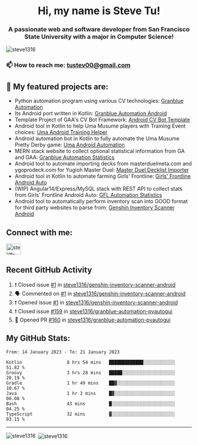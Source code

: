 <h1 align="center">Hi, my name is Steve Tu!</h1>
<h3 align="center">A passionate web and software developer from San Francisco State University with a major in Computer Science!</h3>

<p align="left"> <img src="https://komarev.com/ghpvc/?username=steve1316&label=Profile%20views&color=0e75b6&style=flat" alt="steve1316" /> </p>

### 📫 How to reach me: **tustev00@gmail.com**

## 🔭 My featured projects are:
- Python automation program using various CV technologies: [Granblue Automation](https://github.com/steve1316/granblue-automation-pyautogui)
- Its Android port written in Kotlin: [Granblue Automation Android](https://github.com/steve1316/granblue-automation-android)
- Template Project of GAA's CV Bot Framework: [Android CV Bot Template](https://github.com/steve1316/android-cv-bot-template)
- Android tool in Kotlin to help Uma Musume players with Training Event choices: [Uma Android Training Helper](https://github.com/steve1316/uma-android-training-helper)
- Android automation bot in Kotlin to fully automate the Uma Musume Pretty Derby game: [Uma Android Automation](https://github.com/steve1316/uma-android-automation)
- MERN stack website to collect optional statistical information from GA and GAA: [Granblue Automation Statistics](https://github.com/steve1316/granblue-automation-statistics)
- Android tool to automate importing decks from masterduelmeta.com and ygoprodeck.com for Yugioh Master Duel: [Master Duel Decklist Importer](https://github.com/steve1316/masterduel-android-decklist-importer)
- Android tool in Kotlin to automate farming Girls' Frontline: [Girls' Frontline Android Auto](https://github.com/steve1316/gfl-android-auto)
- (WIP) Angular14/Express/MySQL stack with REST API to collect stats from Girls' Frontline Android Auto: [GFL Automation Statistics](https://github.com/steve1316/gfl-automation-statistics)
- Android tool to automatically perform inventory scan into GOOD format for third party websites to parse from: [Genshin Inventory Scanner Android](https://github.com/steve1316/genshin-inventory-scanner-android)

## Connect with me:

<p align="left">
<a href="https://linkedin.com/in/steve-tu-370ba219b" target="blank"><img align="center" src="https://cdn.jsdelivr.net/npm/simple-icons@3.0.1/icons/linkedin.svg" alt="steve-tu-370ba219b" height="30" width="40" /></a>
</p>

## Recent GitHub Activity

<!--START_SECTION:activity-->
1. ❗️ Closed issue [#1](https://github.com/steve1316/genshin-inventory-scanner-android/issues/1) in [steve1316/genshin-inventory-scanner-android](https://github.com/steve1316/genshin-inventory-scanner-android)
2. 🗣 Commented on [#1](https://github.com/steve1316/genshin-inventory-scanner-android/issues/1) in [steve1316/genshin-inventory-scanner-android](https://github.com/steve1316/genshin-inventory-scanner-android)
3. ❗️ Opened issue [#1](https://github.com/steve1316/genshin-inventory-scanner-android/issues/1) in [steve1316/genshin-inventory-scanner-android](https://github.com/steve1316/genshin-inventory-scanner-android)
4. ❗️ Closed issue [#159](https://github.com/steve1316/granblue-automation-pyautogui/issues/159) in [steve1316/granblue-automation-pyautogui](https://github.com/steve1316/granblue-automation-pyautogui)
5. 💪 Opened PR [#160](https://github.com/steve1316/granblue-automation-pyautogui/pull/160) in [steve1316/granblue-automation-pyautogui](https://github.com/steve1316/granblue-automation-pyautogui)
<!--END_SECTION:activity-->

## My GitHub Stats:

<!--START_SECTION:waka-->

```text
From: 14 January 2023 - To: 21 January 2023

Kotlin                 8 hrs 54 mins   █████████████░░░░░░░░░░░░   51.82 %
Groovy                 3 hrs 28 mins   █████░░░░░░░░░░░░░░░░░░░░   20.19 %
Gradle                 1 hr 49 mins    ██▓░░░░░░░░░░░░░░░░░░░░░░   10.67 %
Java                   1 hr 2 mins     █▓░░░░░░░░░░░░░░░░░░░░░░░   06.08 %
Bash                   43 mins         █░░░░░░░░░░░░░░░░░░░░░░░░   04.25 %
TypeScript             32 mins         ▓░░░░░░░░░░░░░░░░░░░░░░░░   03.15 %
```

<!--END_SECTION:waka-->

---

<p><img align="left" src="https://github-readme-stats.vercel.app/api/top-langs?username=steve1316&show_icons=true&locale=en&layout=compact&theme=radical" alt="steve1316" /></p>

<p>&nbsp;<img align="center" src="https://github-readme-stats.vercel.app/api?username=steve1316&show_icons=true&locale=en&count_private=true&theme=radical" alt="steve1316" /></p>
